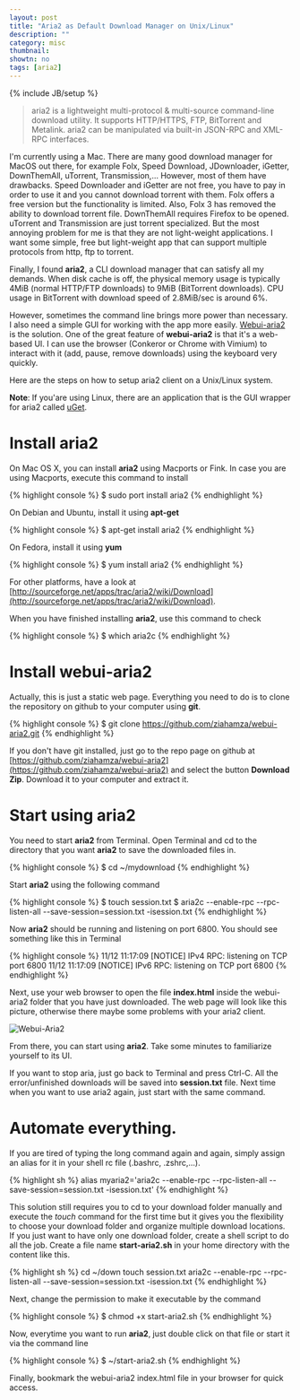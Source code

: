 ```yaml
---
layout: post
title: "Aria2 as Default Download Manager on Unix/Linux"
description: ""
category: misc
thumbnail: 
showtn: no
tags: [aria2]
---
```

{% include JB/setup %}

> aria2 is a lightweight multi-protocol & multi-source command-line download
> utility. It supports HTTP/HTTPS, FTP, BitTorrent and Metalink. aria2 can be
> manipulated via built-in JSON-RPC and XML-RPC interfaces.

I'm currently using a Mac. There are many good download manager for MacOS out
there, for example Folx, Speed Download, JDownloader, iGetter, DownThemAll,
uTorrent, Transmission,...
However, most
of them have drawbacks. Speed Downloader and iGetter are not free, you
have to pay in order to use it and you cannot download torrent with them. Folx
offers a free version but the
functionality is limited. Also, Folx 3 has removed the ability to download
torrent file. DownThemAll requires Firefox to be opened. uTorrent and
Transmission are just torrent specialized. But the most annoying problem for me
is that they are not light-weight applications. I want some simple, free
but light-weight app that can support multiple protocols from http, ftp to
torrent.

Finally, I found **aria2**, a CLI download manager that can satisfy all
my demands. When disk cache is off, the physical memory usage is typically 4MiB
(normal HTTP/FTP downloads) to 9MiB (BitTorrent downloads). CPU usage in
BitTorrent with download speed of 2.8MiB/sec is around 6%.

However, sometimes the
command line brings more power than necessary. I
also need a simple GUI for working with the app more easily.
[Webui-aria2](https://github.com/ziahamza/webui-aria2) is the solution. One of
the great feature of **webui-aria2** is that it's a web-based UI. I can use the
browser (Conkeror or Chrome with Vimium) to interact with it (add, pause, remove
downloads) using the keyboard very quickly.

Here are the steps on how to setup aria2 client on a Unix/Linux system.

**Note**: If you'are using Linux, there are an application that is the GUI
wrapper for aria2 called [uGet](http://ugetdm.com/).

<!-- more -->

# Install aria2

On Mac OS X, you can install **aria2** using Macports or Fink. In case you are
using Macports, execute this command to install

{% highlight console %}
$ sudo port install aria2
{% endhighlight %}

On Debian and Ubuntu, install it using **apt-get**

{% highlight console %}
$ apt-get install aria2
{% endhighlight %}

On Fedora, install it using **yum**

{% highlight console %}
$ yum install aria2
{% endhighlight %}

For other platforms, have a look at
[http://sourceforge.net/apps/trac/aria2/wiki/Download](http://sourceforge.net/apps/trac/aria2/wiki/Download).

When you have finished installing **aria2**, use this command to check

{% highlight console %}
$ which aria2c
{% endhighlight %}

# Install webui-aria2

Actually, this is just a static web page. Everything you need to do is to clone
the repository on github to your computer using **git**.

{% highlight console %}
$ git clone https://github.com/ziahamza/webui-aria2.git
{% endhighlight %}

If you don't have git installed, just go to the repo page on github at
[https://github.com/ziahamza/webui-aria2](https://github.com/ziahamza/webui-aria2) and select the button
**Download Zip**. Download it to your computer and extract it.

# Start using aria2

You need to start **aria2** from Terminal. Open Terminal and cd to the directory
that you want **aria2** to save the downloaded files in.

{% highlight console %}
$ cd ~/mydownload
{% endhighlight %}

Start **aria2** using the following command

{% highlight console %}
$ touch session.txt
$ aria2c --enable-rpc --rpc-listen-all --save-session=session.txt -isession.txt
{% endhighlight %}

Now **aria2** should be running and listening on port 6800. You should see
something like this in Terminal

{% highlight console %}
11/12 11:17:09 [NOTICE] IPv4 RPC: listening on TCP port 6800
11/12 11:17:09 [NOTICE] IPv6 RPC: listening on TCP port 6800
{% endhighlight %}

Next, use your web browser to open the file **index.html** inside the
webui-aria2 folder that you have just downloaded. The web page will look like
this picture, otherwise there maybe some problems with your aria2 client.

![Webui-Aria2]({{BASE_PATH}}/files/2013-11-12-aria2-as-default-download-manager/aria2.png)


From there, you can start using **aria2**. Take some minutes to familiarize
yourself to its UI.

If you want to stop aria, just go back to Terminal and press Ctrl-C. All the
error/unfinished downloads will be saved into **session.txt** file. Next time
when you want to use aria2 again, just start with the same command.

# Automate everything.

If you are tired of typing the long command again and again, simply assign an
alias for it in your shell rc file (.bashrc, .zshrc,...).

{% highlight sh %}
alias myaria2='aria2c --enable-rpc --rpc-listen-all --save-session=session.txt -isession.txt'
{% endhighlight %}

This solution still requires you to cd to your download folder manually and
execute the *touch* command for the first time but it gives you the flexibility
to choose your download folder and organize multiple download locations. If you
just want to have only one download folder, create a shell script to do all the
job. Create a file name **start-aria2.sh** in your home directory with the content
like this.

{% highlight sh %}
cd ~/down
touch session.txt
aria2c --enable-rpc --rpc-listen-all --save-session=session.txt -isession.txt
{% endhighlight %}

Next, change the permission to make it executable by the command

{% highlight console %}
$ chmod +x start-aria2.sh
{% endhighlight %}

Now, everytime you want to run **aria2**, just double click on that file or
start it via the command line

{% highlight console %}
$ ~/start-aria2.sh
{% endhighlight %}

Finally, bookmark the webui-aria2 index.html file in your browser for quick
access.
